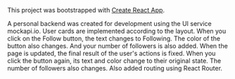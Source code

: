 This project was bootstrapped with [Create React App](https://github.com/facebook/create-react-app).

A personal backend was created for development using the UI service mockapi.io.
User cards are implemented according to the layout.
When you click on the Follow button, the text changes to Following. The color of the button also changes. And your number of followers is also added.
When the page is updated, the final result of the user's actions is fixed.
When you click the button again, its text and color change to their original state. The number of followers also changes.
Also added routing using React Router.